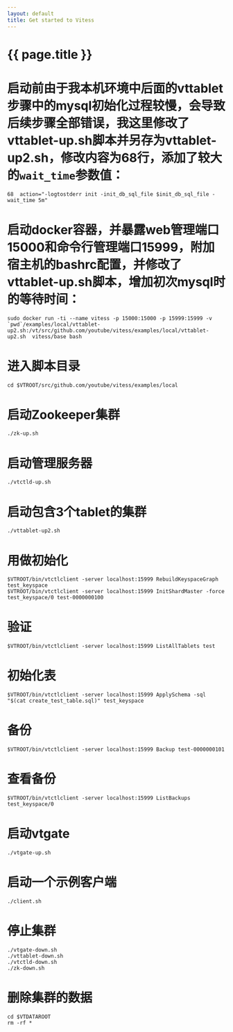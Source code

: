```yaml
---
layout: default
title: Get started to Vitess
---
```


{{ page.title }}
===

# 启动前由于我本机环境中后面的vttablet步骤中的mysql初始化过程较慢，会导致后续步骤全部错误，我这里修改了vttablet-up.sh脚本并另存为vttablet-up2.sh，修改内容为68行，添加了较大的`wait_time`参数值：
    68  action="-logtostderr init -init_db_sql_file $init_db_sql_file -wait_time 5m"
# 启动docker容器，并暴露web管理端口15000和命令行管理端口15999，附加宿主机的bashrc配置，并修改了vttablet-up.sh脚本，增加初次mysql时的等待时间：
    sudo docker run -ti --name vitess -p 15000:15000 -p 15999:15999 -v `pwd`/examples/local/vttablet-up2.sh:/vt/src/github.com/youtube/vitess/examples/local/vttablet-up2.sh  vitess/base bash

# 进入脚本目录
    cd $VTROOT/src/github.com/youtube/vitess/examples/local

# 启动Zookeeper集群
    ./zk-up.sh

# 启动管理服务器
    ./vtctld-up.sh

# 启动包含3个tablet的集群
    ./vttablet-up2.sh


# 用做初始化
    $VTROOT/bin/vtctlclient -server localhost:15999 RebuildKeyspaceGraph test_keyspace
    $VTROOT/bin/vtctlclient -server localhost:15999 InitShardMaster -force test_keyspace/0 test-0000000100

# 验证
    $VTROOT/bin/vtctlclient -server localhost:15999 ListAllTablets test

# 初始化表
    $VTROOT/bin/vtctlclient -server localhost:15999 ApplySchema -sql "$(cat create_test_table.sql)" test_keyspace

# 备份
    $VTROOT/bin/vtctlclient -server localhost:15999 Backup test-0000000101

# 查看备份
    $VTROOT/bin/vtctlclient -server localhost:15999 ListBackups test_keyspace/0

# 启动vtgate
    ./vtgate-up.sh

# 启动一个示例客户端
    ./client.sh

# 停止集群
    ./vtgate-down.sh
    ./vttablet-down.sh
    ./vtctld-down.sh
    ./zk-down.sh

# 删除集群的数据
    cd $VTDATAROOT
    rm -rf *
